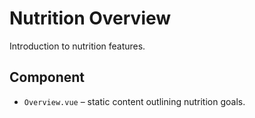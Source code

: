 # Nutrition Overview

Introduction to nutrition features.

## Component

- `Overview.vue` – static content outlining nutrition goals.
